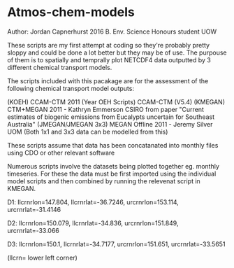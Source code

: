 # Atmos-chem-models

Author: Jordan Capnerhurst 2016 B. Env. Science Honours student UOW

These scripts are my first attempt at coding so they're probably pretty sloppy and could be done a lot better but they may be of use.
The purpouse of them is to spatially and temprally plot NETCDF4 data outputted by 3 different chemical transport models.

The scripts included with this pacakage are for the assessment of the following chemical transport model outputs:

(KOEH)              CCAM-CTM 2011 
(Year OEH Scripts)  CCAM-CTM (V5.4) 
(KMEGAN)            CTM+MEGAN 2011 - Kathryn Emmerson CSIRO from paper "Current estimates of biogenic emissions from Eucalypts uncertain for Southeast Australia"
(JMEGAN/JMEGAN 3x3) MEGAN Offline 2011 - Jeremy Silver UOM (Both 1x1 and 3x3 data can be modelled from this)

These scripts assume that data has been concatanated into monthly files using CDO or other relevant software

Numerous scripts involve the datasets being plotted together eg. monthly timeseries. 
For these the data must be first imported using the individual model scripts and then combined by running the relevenat script in KMEGAN.

D1: llcrnrlon=147.804, llcrnrlat=-36.7246, urcrnrlon=153.114, urcrnrlat=-31.4146

D2: llcrnrlon=150.079, llcrnrlat=-34.836, urcrnrlon=151.849, urcrnrlat=-33.066

D3: llcrnrlon=150.1, llcrnrlat=-34.7177, urcrnrlon=151.651, urcrnrlat=-33.5651

(llcrn= lower left corner)
